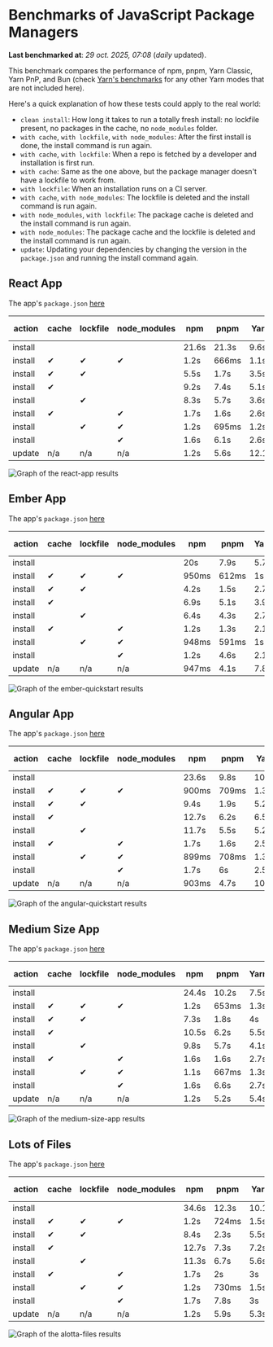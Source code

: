 # Benchmarks of JavaScript Package Managers

**Last benchmarked at**: _29 oct. 2025, 07:08_ (_daily_ updated).

This benchmark compares the performance of npm, pnpm, Yarn Classic, Yarn PnP, and Bun (check [Yarn's benchmarks](https://yarnpkg.com/benchmarks) for any other Yarn modes that are not included here).

Here's a quick explanation of how these tests could apply to the real world:

- `clean install`: How long it takes to run a totally fresh install: no lockfile present, no packages in the cache, no `node_modules` folder.
- `with cache`, `with lockfile`, `with node_modules`: After the first install is done, the install command is run again.
- `with cache`, `with lockfile`: When a repo is fetched by a developer and installation is first run.
- `with cache`: Same as the one above, but the package manager doesn't have a lockfile to work from.
- `with lockfile`: When an installation runs on a CI server.
- `with cache`, `with node_modules`: The lockfile is deleted and the install command is run again.
- `with node_modules`, `with lockfile`: The package cache is deleted and the install command is run again.
- `with node_modules`: The package cache and the lockfile is deleted and the install command is run again.
- `update`: Updating your dependencies by changing the version in the `package.json` and running the install command again.

## React App

The app's `package.json` [here](./fixtures/react-app/package.json)

| action  | cache | lockfile | node_modules| npm | pnpm | Yarn | Yarn PnP | Bun |
| ---     | ---   | ---      | ---         | --- | ---  | ---  | ---      | --- |
| install |       |          |             | 21.6s | 21.3s | 9.6s | 2.7s | 1.5s |
| install | ✔     | ✔        | ✔           | 1.2s | 666ms | 1.1s | n/a | 34ms |
| install | ✔     | ✔        |             | 5.5s | 1.7s | 3.5s | 990ms | 436ms |
| install | ✔     |          |             | 9.2s | 7.4s | 5.1s | 2.3s | 416ms |
| install |       | ✔        |             | 8.3s | 5.7s | 3.6s | 983ms | 415ms |
| install | ✔     |          | ✔           | 1.7s | 1.6s | 2.6s | n/a | 34ms |
| install |       | ✔        | ✔           | 1.2s | 695ms | 1.2s | n/a | 31ms |
| install |       |          | ✔           | 1.6s | 6.1s | 2.6s | n/a | 31ms |
| update  | n/a | n/a | n/a | 1.2s | 5.6s | 12.1s | 3.1s | 34ms |

<img alt="Graph of the react-app results" src="results/img/react-app.svg" />

## Ember App

The app's `package.json` [here](./fixtures/ember-quickstart/package.json)

| action  | cache | lockfile | node_modules| npm | pnpm | Yarn | Yarn PnP | Bun |
| ---     | ---   | ---      | ---         | --- | ---  | ---  | ---      | --- |
| install |       |          |             | 20s | 7.9s | 5.7s | 2.3s | 1.1s |
| install | ✔     | ✔        | ✔           | 950ms | 612ms | 1s | n/a | 27ms |
| install | ✔     | ✔        |             | 4.2s | 1.5s | 2.7s | 860ms | 328ms |
| install | ✔     |          |             | 6.9s | 5.1s | 3.9s | 2s | 326ms |
| install |       | ✔        |             | 6.4s | 4.3s | 2.7s | 859ms | 326ms |
| install | ✔     |          | ✔           | 1.2s | 1.3s | 2.1s | n/a | 26ms |
| install |       | ✔        | ✔           | 948ms | 591ms | 1s | n/a | 24ms |
| install |       |          | ✔           | 1.2s | 4.6s | 2.1s | n/a | 24ms |
| update  | n/a | n/a | n/a | 947ms | 4.1s | 7.8s | 2.8s | 27ms |

<img alt="Graph of the ember-quickstart results" src="results/img/ember-quickstart.svg" />

## Angular App

The app's `package.json` [here](./fixtures/angular-quickstart/package.json)

| action  | cache | lockfile | node_modules| npm | pnpm | Yarn | Yarn PnP | Bun |
| ---     | ---   | ---      | ---         | --- | ---  | ---  | ---      | --- |
| install |       |          |             | 23.6s | 9.8s | 10.7s | 2.8s | 1.7s |
| install | ✔     | ✔        | ✔           | 900ms | 709ms | 1.3s | n/a | 28ms |
| install | ✔     | ✔        |             | 9.4s | 1.9s | 5.2s | 1.2s | 840ms |
| install | ✔     |          |             | 12.7s | 6.2s | 6.5s | 2.3s | 818ms |
| install |       | ✔        |             | 11.7s | 5.5s | 5.2s | 1.2s | 823ms |
| install | ✔     |          | ✔           | 1.7s | 1.6s | 2.5s | n/a | 28ms |
| install |       | ✔        | ✔           | 899ms | 708ms | 1.3s | n/a | 25ms |
| install |       |          | ✔           | 1.7s | 6s | 2.5s | n/a | 25ms |
| update  | n/a | n/a | n/a | 903ms | 4.7s | 10s | 2.7s | 33ms |

<img alt="Graph of the angular-quickstart results" src="results/img/angular-quickstart.svg" />

## Medium Size App

The app's `package.json` [here](./fixtures/medium-size-app/package.json)

| action  | cache | lockfile | node_modules| npm | pnpm | Yarn | Yarn PnP | Bun |
| ---     | ---   | ---      | ---         | --- | ---  | ---  | ---      | --- |
| install |       |          |             | 24.4s | 10.2s | 7.5s | 2.9s | 1.6s |
| install | ✔     | ✔        | ✔           | 1.2s | 653ms | 1.3s | n/a | 31ms |
| install | ✔     | ✔        |             | 7.3s | 1.8s | 4s | 1.1s | 483ms |
| install | ✔     |          |             | 10.5s | 6.2s | 5.5s | 2.5s | 474ms |
| install |       | ✔        |             | 9.8s | 5.7s | 4.1s | 1.1s | 457ms |
| install | ✔     |          | ✔           | 1.6s | 1.6s | 2.7s | n/a | 31ms |
| install |       | ✔        | ✔           | 1.1s | 667ms | 1.3s | n/a | 28ms |
| install |       |          | ✔           | 1.6s | 6.6s | 2.7s | n/a | 28ms |
| update  | n/a | n/a | n/a | 1.2s | 5.2s | 5.4s | 2.4s | 39ms |

<img alt="Graph of the medium-size-app results" src="results/img/medium-size-app.svg" />

## Lots of Files

The app's `package.json` [here](./fixtures/alotta-files/package.json)

| action  | cache | lockfile | node_modules| npm | pnpm | Yarn | Yarn PnP | Bun |
| ---     | ---   | ---      | ---         | --- | ---  | ---  | ---      | --- |
| install |       |          |             | 34.6s | 12.3s | 10.1s | 3.4s | 1.7s |
| install | ✔     | ✔        | ✔           | 1.2s | 724ms | 1.5s | n/a | 40ms |
| install | ✔     | ✔        |             | 8.4s | 2.3s | 5.5s | 1.3s | 696ms |
| install | ✔     |          |             | 12.7s | 7.3s | 7.2s | 2.8s | 693ms |
| install |       | ✔        |             | 11.3s | 6.7s | 5.6s | 1.3s | 690ms |
| install | ✔     |          | ✔           | 1.7s | 2s | 3s | n/a | 38ms |
| install |       | ✔        | ✔           | 1.2s | 730ms | 1.5s | n/a | 35ms |
| install |       |          | ✔           | 1.7s | 7.8s | 3s | n/a | 35ms |
| update  | n/a | n/a | n/a | 1.2s | 5.9s | 5.3s | 2.9s | 93ms |

<img alt="Graph of the alotta-files results" src="results/img/alotta-files.svg" />